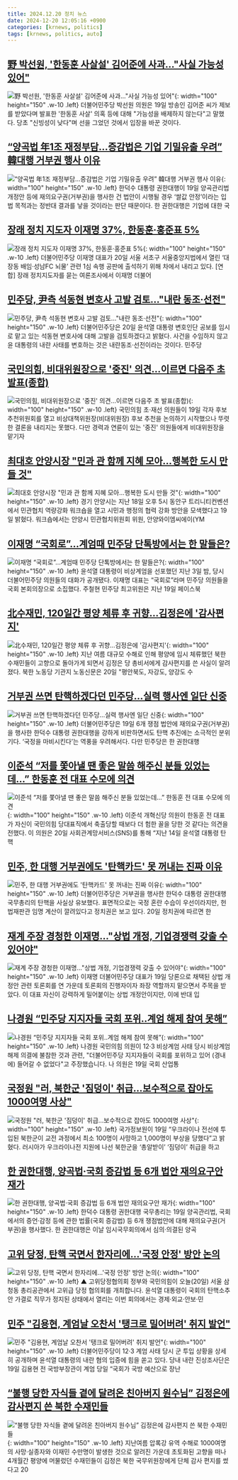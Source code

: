 ```yaml
---
title: 2024.12.20 정치 뉴스
date: 2024-12-20 12:05:16 +0900
categories: [krnews, politics]
tags: [krnews, politics, auto]
---
```

## [野 박선원, '한동훈 사살설' 김어준에 사과…"사실 가능성 있어"](https://n.news.naver.com/mnews/article/448/0000496891)

![野 박선원, '한동훈 사살설' 김어준에 사과…"사실 가능성 있어"](https://mimgnews.pstatic.net/image/origin/448/2024/12/19/496891.jpg?type=nf220_150){: width="100" height="150" .w-10 .left}
더불어민주당 박선원 의원은 19일 방송인 김어준 씨가 제보를 받았다며 발표한 '한동훈 사살' 의혹 등에 대해 "가능성을 배제하지 않는다"고 말했다. 당초 "신빙성이 낮다"며 선을 그었던 것에서 입장을 바꾼 것이다.

## [“양곡법 年1조 재정부담…증감법은 기업 기밀유출 우려” 韓대행 거부권 행사 이유](https://n.news.naver.com/mnews/article/020/0003605216)

![“양곡법 年1조 재정부담…증감법은 기업 기밀유출 우려” 韓대행 거부권 행사 이유](https://mimgnews.pstatic.net/image/origin/020/2024/12/19/3605216.jpg?type=nf220_150){: width="100" height="150" .w-10 .left}
한덕수 대통령 권한대행이 19일 양곡관리법 개정안 등에 재의요구권(거부권)을 행사한 건 법안이 시행될 경우 ‘쌀값 안정’이라는 입법 목적과는 정반대 결과를 낳을 것이라는 판단 때문이다. 한 권한대행은 기업에 대한 국

## [장래 정치 지도자 이재명 37%, 한동훈·홍준표 5%](https://n.news.naver.com/mnews/article/016/0002405381)

![장래 정치 지도자 이재명 37%, 한동훈·홍준표 5%](https://mimgnews.pstatic.net/image/origin/016/2024/12/20/2405381.jpg?type=nf220_150){: width="100" height="150" .w-10 .left}
더불어민주당 이재명 대표가 20일 서울 서초구 서울중앙지법에서 열린 ‘대장동 배임·성남FC 뇌물’ 관련 1심 속행 공판에 출석하기 위해 차에서 내리고 있다. [연합] 장래 정치지도자를 묻는 여론조사에서 이재명 더불어

## [민주당, 尹측 석동현 변호사 고발 검토…"내란 동조·선전"](https://n.news.naver.com/mnews/article/079/0003972938)

![민주당, 尹측 석동현 변호사 고발 검토…"내란 동조·선전"](https://mimgnews.pstatic.net/image/origin/079/2024/12/20/3972938.jpg?type=nf220_150){: width="100" height="150" .w-10 .left}
더불어민주당은 20일 윤석열 대통령 변호인단 공보를 임시로 맡고 있는 석동현 변호사에 대해 고발을 검토하겠다고 밝혔다. 사건을 수임하지 않고 윤 대통령의 내란 사태를 변호하는 것은 내란동조·선전이라는 것이다. 민주당

## [국민의힘, 비대위원장으로 '중진' 의견…이르면 다음주 초 발표(종합)](https://n.news.naver.com/mnews/article/277/0005520726)

![국민의힘, 비대위원장으로 '중진' 의견…이르면 다음주 초 발표(종합)](https://mimgnews.pstatic.net/image/origin/277/2024/12/19/5520726.jpg?type=nf220_150){: width="100" height="150" .w-10 .left}
국민의힘 초·재선 의원들이 19일 각자 후보추천위원회를 열고 비상대책위원장(비대위원장) 후보 추천을 논의하기 시작했으나 뚜렷한 결론을 내리지는 못했다. 다만 경력과 연륜이 있는 '중진' 의원들에게 비대위원장을 맡기자

## [최대호 안양시장 "민과 관 함께 지혜 모아...행복한 도시 만들 것"](https://n.news.naver.com/mnews/article/008/0005130940)

![최대호 안양시장 "민과 관 함께 지혜 모아...행복한 도시 만들 것"](https://mimgnews.pstatic.net/image/origin/008/2024/12/19/5130940.jpg?type=nf220_150){: width="100" height="150" .w-10 .left}
경기 안양시는 지난 18일 오후 5시 동안구 트리니티컨벤션에서 민관협치 역량강화 워크숍을 열고 시민과 행정의 협력 강화 방안을 모색했다고 19일 밝혔다. 워크숍에서는 안양시 민관협치위원회 위원, 안양와이엠씨에이(YM

## [이재명 “국회로”…계엄때 민주당 단톡방에서는 한 말들은?](https://n.news.naver.com/mnews/article/009/0005416912)

![이재명 “국회로”…계엄때 민주당 단톡방에서는 한 말들은?](https://mimgnews.pstatic.net/image/origin/009/2024/12/20/5416912.jpg?type=nf220_150){: width="100" height="150" .w-10 .left}
윤석열 대통령이 비상계엄을 선포했던 지난 3일 밤, 당시 더불어민주당 의원들의 대화가 공개됐다. 이재명 대표는 “국회로”라며 민주당 의원들을 국회 본회의장으로 소집했다. 주철현 민주당 최고위원은 지난 19일 페이스북

## [北수재민, 120일간 평양 체류 후 귀향…김정은에 '감사편지'](https://n.news.naver.com/mnews/article/421/0007978851)

![北수재민, 120일간 평양 체류 후 귀향…김정은에 '감사편지'](https://mimgnews.pstatic.net/image/origin/421/2024/12/20/7978851.jpg?type=nf220_150){: width="100" height="150" .w-10 .left}
지난 여름 대규모 수해로 인해 평양에 임시 체류했던 북한 수재민들이 고향으로 돌아가게 되면서 김정은 당 총비서에게 감사편지를 쓴 사실이 알려졌다. 북한 노동당 기관지 노동신문은 20일 "평안북도, 자강도, 양강도 수

## [거부권 쓰면 탄핵하겠다던 민주당…실력 행사엔 일단 신중](https://n.news.naver.com/mnews/article/015/0005072404)

![거부권 쓰면 탄핵하겠다던 민주당…실력 행사엔 일단 신중](https://mimgnews.pstatic.net/image/origin/015/2024/12/19/5072404.jpg?type=nf220_150){: width="100" height="150" .w-10 .left}
더불어민주당은 19일 6개 쟁점 법안에 재의요구권(거부권)을 행사한 한덕수 대통령 권한대행을 강하게 비판하면서도 탄핵 추진에는 소극적인 분위기다. ‘국정을 마비시킨다’는 역풍을 우려해서다. 다만 민주당은 한 권한대행

## [이준석 “저를 쫓아낼 땐 좋은 말씀 해주신 분들 있었는데…” 한동훈 전 대표 수모에 의견](https://n.news.naver.com/mnews/article/009/0005416989)

![이준석 “저를 쫓아낼 땐 좋은 말씀 해주신 분들 있었는데…” 한동훈 전 대표 수모에 의견](https://mimgnews.pstatic.net/image/origin/009/2024/12/20/5416989.jpg?type=nf220_150){: width="100" height="150" .w-10 .left}
이준석 개혁신당 의원이 한동훈 전 대표가 자신이 국민의힘 당대표직에서 축출당할 때보다 더 험한 꼴을 당한 것 같다는 의견을 전했다. 이 의원은 20일 사회관계망서비스(SNS)를 통해 “지난 14일 윤석열 대통령 탄핵

## [민주, 한 대행 거부권에도 '탄핵카드' 못 꺼내는 진짜 이유](https://n.news.naver.com/mnews/article/421/0007978505)

![민주, 한 대행 거부권에도 '탄핵카드' 못 꺼내는 진짜 이유](https://mimgnews.pstatic.net/image/origin/421/2024/12/20/7978505.jpg?type=nf220_150){: width="100" height="150" .w-10 .left}
더불어민주당은 거부권을 행사한 한덕수 대통령 권한대행 국무총리의 탄핵을 사실상 유보했다. 표면적으로는 국정 혼란 수습이 우선이라지만, 헌법재판관 임명 계산이 깔려있다고 정치권은 보고 있다. 20일 정치권에 따르면 한

## [재계 주장 경청한 이재명…"상법 개정, 기업경쟁력 갖출 수 있어야"](https://n.news.naver.com/mnews/article/421/0007978077)

![재계 주장 경청한 이재명…"상법 개정, 기업경쟁력 갖출 수 있어야"](https://mimgnews.pstatic.net/image/origin/421/2024/12/19/7978077.jpg?type=nf220_150){: width="100" height="150" .w-10 .left}
이재명 더불어민주당 대표가 19일 당론으로 채택된 상법 개정안 관련 토론회를 연 가운데 토론회의 진행자이자 좌장 역할까지 맡으면서 주목을 받았다. 이 대표 자신이 강력하게 밀어붙이는 상법 개정안이지만, 이에 반대 입

## [나경원 “민주당 지지자들 국회 포위..계엄 해제 참여 못해”](https://n.news.naver.com/mnews/article/660/0000075510)

![나경원 “민주당 지지자들 국회 포위..계엄 해제 참여 못해”](https://mimgnews.pstatic.net/image/origin/660/2024/12/19/75510.jpg?type=nf220_150){: width="100" height="150" .w-10 .left}
나경원 국민의힘 의원이 12·3 비상계엄 사태 당시 비상계엄 해제 의결에 불참한 것과 관련, "더불어민주당 지지자들이 국회를 포위하고 있어 (경내에) 들어갈 수 없었다"고 주장했습니다. 나 의원은 19일 국회 산업통

## [국정원 "러, 북한군 '짐덩이' 취급…보수적으로 잡아도 1000여명 사상"](https://n.news.naver.com/mnews/article/469/0000839650)

![국정원 "러, 북한군 '짐덩이' 취급…보수적으로 잡아도 1000여명 사상"](https://mimgnews.pstatic.net/image/origin/469/2024/12/19/839650.jpg?type=nf220_150){: width="100" height="150" .w-10 .left}
국가정보원이 19일 “우크라이나 전선에 투입된 북한군이 교전 과정에서 최소 100명이 사망하고 1,000명이 부상을 당했다”고 밝혔다. 러시아가 우크라이나전 지원에 나선 북한군을 ‘총알받이’ ‘짐덩이’ 취급을 하고

## [한 권한대행, 양곡법·국회 증감법 등 6개 법안 재의요구안 재가](https://n.news.naver.com/mnews/article/003/0012971570)

![한 권한대행, 양곡법·국회 증감법 등 6개 법안 재의요구안 재가](https://mimgnews.pstatic.net/image/origin/003/2024/12/19/12971570.jpg?type=nf220_150){: width="100" height="150" .w-10 .left}
한덕수 대통령 권한대행 국무총리는 19일 양곡관리법, 국회에서의 증언·감정 등에 관한 법률(국회 증감법) 등 6개 쟁점법안에 대해 재의요구권(거부권)을 행사했다. 한 권한대행은 이날 임시국무회의에서 심의·의결된 양곡

## [고위 당정, 탄핵 국면서 한자리에…'국정 안정' 방안 논의](https://n.news.naver.com/mnews/article/055/0001216968)

![고위 당정, 탄핵 국면서 한자리에…'국정 안정' 방안 논의](https://mimgnews.pstatic.net/image/origin/055/2024/12/20/1216968.jpg?type=nf220_150){: width="100" height="150" .w-10 .left}
▲ 고위당정협의회 정부와 국민의힘이 오늘(20일) 서울 삼청동 총리공관에서 고위급 당정 협의회를 개최합니다. 윤석열 대통령이 국회의 탄핵소추안 가결로 직무가 정지된 상태에서 열리는 이번 회의에서는 경제·외교·안보·민

## [민주 "김용현, 계엄날 오찬서 '탱크로 밀어버려' 취지 발언"](https://n.news.naver.com/mnews/article/011/0004430065)

![민주 "김용현, 계엄날 오찬서 '탱크로 밀어버려' 취지 발언"](https://mimgnews.pstatic.net/image/origin/011/2024/12/19/4430065.jpg?type=nf220_150){: width="100" height="150" .w-10 .left}
더불어민주당이 12·3 계엄 사태 당시 군 투입 상황을 상세히 공개하며 윤석열 대통령의 내란 혐의 입증에 힘을 쏟고 있다. 당내 내란 진상조사단은 19일 김용현 전 국방부장관이 계엄 당일 “국회가 국방 예산으로 장난

## [“불행 당한 자식들 곁에 달려온 친아버지 원수님” 김정은에 감사편지 쓴 북한 수재민들](https://n.news.naver.com/mnews/article/081/0003505096)

![“불행 당한 자식들 곁에 달려온 친아버지 원수님” 김정은에 감사편지 쓴 북한 수재민들](https://mimgnews.pstatic.net/image/origin/081/2024/12/20/3505096.jpg?type=nf220_150){: width="100" height="150" .w-10 .left}
지난여름 압록강 유역 수해로 1000여명의 사망·실종자와 이재민 수만명이 발생한 것으로 알려진 가운데 초토화된 고향을 떠나 4개월간 평양에 머물렀던 수재민들이 김정은 북한 국무위원장에게 단체 감사 편지를 썼다고 20


